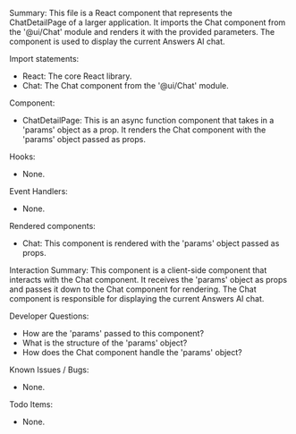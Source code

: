 Summary:
This file is a React component that represents the ChatDetailPage of a larger application. It imports the Chat component from the '@ui/Chat' module and renders it with the provided parameters. The component is used to display the current Answers AI chat.

Import statements:
- React: The core React library.
- Chat: The Chat component from the '@ui/Chat' module.

Component:
- ChatDetailPage: This is an async function component that takes in a 'params' object as a prop. It renders the Chat component with the 'params' object passed as props.

Hooks:
- None.

Event Handlers:
- None.

Rendered components:
- Chat: This component is rendered with the 'params' object passed as props.

Interaction Summary:
This component is a client-side component that interacts with the Chat component. It receives the 'params' object as props and passes it down to the Chat component for rendering. The Chat component is responsible for displaying the current Answers AI chat.

Developer Questions:
- How are the 'params' passed to this component?
- What is the structure of the 'params' object?
- How does the Chat component handle the 'params' object?

Known Issues / Bugs:
- None.

Todo Items:
- None.